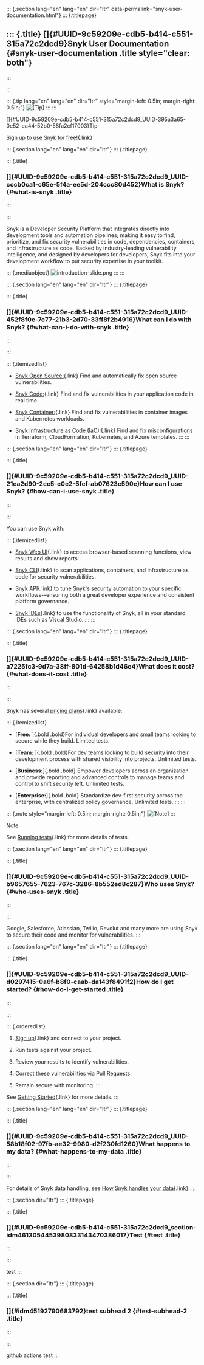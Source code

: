 ::: {.section lang="en" lang="en" dir="ltr" data-permalink="snyk-user-documentation.html"}
::: {.titlepage}
<div>

::: {.title}
[]{#UUID-9c59209e-cdb5-b414-c551-315a72c2dcd9}Snyk User Documentation {#snyk-user-documentation .title style="clear: both"}
---------------------------------------------------------------------
:::

</div>
:::

::: {.tip lang="en" lang="en" dir="ltr" style="margin-left: 0.5in; margin-right: 0.5in;"}
![\[Tip\]](../css/image/tip.png)
:::
:::

[]{#UUID-9c59209e-cdb5-b414-c551-315a72c2dcd9_UUID-395a3a65-0e52-ea44-52b0-58fa2cf17003}Tip

[Sign up to use Snyk for
free!](https://snyk.io/login?cta=sign-up&loc=nav&page=support_docs_page){.link}

::: {.section lang="en" lang="en" dir="ltr"}
::: {.titlepage}
<div>

::: {.title}
### []{#UUID-9c59209e-cdb5-b414-c551-315a72c2dcd9_UUID-cccb0ca1-c65e-5f4a-ee5d-204ccc80d452}What is Snyk? {#what-is-snyk .title}
:::

</div>
:::

Snyk is a Developer Security Platform that integrates directly into
development tools and automation pipelines, making it easy to find,
prioritize, and fix security vulnerabilities in code, dependencies,
containers, and infrastructure as code. Backed by industry-leading
vulnerability intelligence, and designed by developers for developers,
Snyk fits into your development workflow to put security expertise in
your toolkit.

::: {.mediaobject}
![introduction-slide.png](image/uuid-b25f28ec-3b5b-473e-4f1e-7ff3b694f7f1.png)
:::
:::

::: {.section lang="en" lang="en" dir="ltr"}
::: {.titlepage}
<div>

::: {.title}
### []{#UUID-9c59209e-cdb5-b414-c551-315a72c2dcd9_UUID-452f8f0e-7e77-21b3-2d70-33ff8f2b4916}What can I do with Snyk? {#what-can-i-do-with-snyk .title}
:::

</div>
:::

::: {.itemizedlist}
-   [Snyk Open
    Source:](https://snyk.io/product/open-source-security-management/){.link}
    Find and automatically fix open source vulnerabilities.

-   [Snyk Code:](https://snyk.io/product/snyk-code/){.link} Find and fix
    vulnerabilities in your application code in real time.

-   [Snyk
    Container:](https://snyk.io/product/container-vulnerability-management/){.link}
    Find and fix vulnerabilities in container images and Kubernetes
    workloads.

-   [Snyk Infrastructure as Code
    (IaC):](https://snyk.io/product/infrastructure-as-code-security/){.link}
    Find and fix misconfigurations in Terraform, CloudFormation,
    Kubernetes, and Azure templates.
:::
:::

::: {.section lang="en" lang="en" dir="ltr"}
::: {.titlepage}
<div>

::: {.title}
### []{#UUID-9c59209e-cdb5-b414-c551-315a72c2dcd9_UUID-21ea2d90-2cc5-c0e2-5fef-ab07623c590e}How can I use Snyk? {#how-can-i-use-snyk .title}
:::

</div>
:::

You can use Snyk with:

::: {.itemizedlist}
-   [Snyk Web
    UI](https://github.com/snyk/user-docs/blob/main/docs/snyk-web-ui){.link}
    to access browser-based scanning functions, view results and show
    reports.

-   [Snyk
    CLI](https://github.com/snyk/user-docs/blob/main/docs/snyk-cli){.link}
    to scan applications, containers, and infrastructure as code for
    security vulnerabilities.

-   [Snyk API](https://snyk.docs.apiary.io/#introduction/api-v3){.link}
    to tune Snyk's security automation to your specific
    workflows\--ensuring both a great developer experience and
    consistent platform governance.

-   [Snyk
    IDEs](https://github.com/snyk/user-docs/blob/main/docs/ide-tools){.link}
    to use the functionality of Snyk, all in your standard IDEs such as
    Visual Studio.
:::
:::

::: {.section lang="en" lang="en" dir="ltr"}
::: {.titlepage}
<div>

::: {.title}
### []{#UUID-9c59209e-cdb5-b414-c551-315a72c2dcd9_UUID-a7225fc3-9d7a-38ff-801d-64258b1d46e4}What does it cost? {#what-does-it-cost .title}
:::

</div>
:::

Snyk has several [pricing plans](https://snyk.io/plans/){.link}
available:

::: {.itemizedlist}
-   [**Free:** ]{.bold .bold}For individual developers and small teams
    looking to secure while they build. Limited tests.

-   [**Team:** ]{.bold .bold}For dev teams looking to build security
    into their development process with shared visibility into projects.
    Unlimited tests.

-   [**Business:**]{.bold .bold} Empower developers across an
    organization and provide reporting and advanced controls to manage
    teams and control to shift security left. Unlimited tests.

-   [**Enterprise:**]{.bold .bold} Standardize dev-first security across
    the enterprise, with centralized policy governance. Unlimited tests.
:::
:::

::: {.note style="margin-left: 0.5in; margin-right: 0.5in;"}
![\[Note\]](../css/image/note.png)
:::

Note

See [Running
tests](https://docs.snyk.io/introducing-snyk/snyks-core-concepts/running-tests){.link}
for more details of tests.

::: {.section lang="en" lang="en" dir="ltr"}
::: {.titlepage}
<div>

::: {.title}
### []{#UUID-9c59209e-cdb5-b414-c551-315a72c2dcd9_UUID-b9657655-7623-767c-3286-8b552ed8c287}Who uses Snyk? {#who-uses-snyk .title}
:::

</div>
:::

Google, Salesforce, Atlassian, Twilio, Revolut and many more are using
Snyk to secure their code and monitor for vulnerabilities.
:::

::: {.section lang="en" lang="en" dir="ltr"}
::: {.titlepage}
<div>

::: {.title}
### []{#UUID-9c59209e-cdb5-b414-c551-315a72c2dcd9_UUID-d0297415-0a6f-b8f0-caab-da143f8491f2}How do I get started? {#how-do-i-get-started .title}
:::

</div>
:::

::: {.orderedlist}
1.  [Sign
    up](https://snyk.io/login?cta=sign-up&loc=nav&page=support_docs_page){.link}
    and connect to your project.

2.  Run tests against your project.

3.  Review your results to identify vulnerabilities.

4.  Correct these vulnerabilities via Pull Requests.

5.  Remain secure with monitoring.
:::

See [Getting Started](https://docs.snyk.io/getting-started){.link} for
more details.
:::

::: {.section lang="en" lang="en" dir="ltr"}
::: {.titlepage}
<div>

::: {.title}
### []{#UUID-9c59209e-cdb5-b414-c551-315a72c2dcd9_UUID-58b18f02-97fb-ae32-9980-d2f230fd1260}What happens to my data? {#what-happens-to-my-data .title}
:::

</div>
:::

For details of Snyk data handling, see [How Snyk handles your
data](https://docs.snyk.io/more-info/how-snyk-handles-your-data){.link}.
:::

::: {.section dir="ltr"}
::: {.titlepage}
<div>

::: {.title}
### []{#UUID-9c59209e-cdb5-b414-c551-315a72c2dcd9_section-idm4613054453980833143470386017}Test {#test .title}
:::

</div>
:::

test
:::

::: {.section dir="ltr"}
::: {.titlepage}
<div>

::: {.title}
### []{#idm45192790683792}test subhead 2 {#test-subhead-2 .title}
:::

</div>
:::

github actions test
:::
